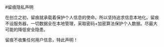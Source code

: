 #留痕隐私声明

在创立之初，留痕就承载着保护个人信息的使命。所以坚持追求信息本地化。留痕不设服务器，一切数据全在本地管理，采取密码+加密算法保护个人数据。尽最大可能的降低安全隐患。

留痕不收集任何用户信息，特此声明！



